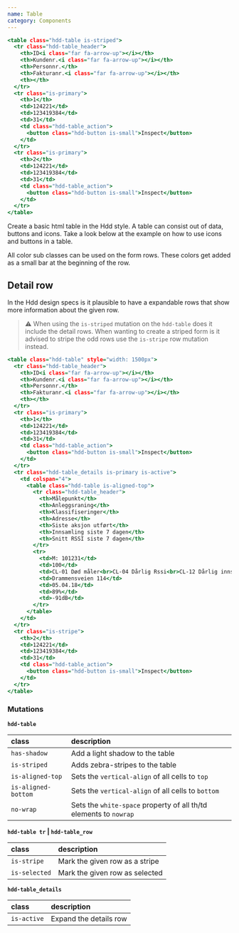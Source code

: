 ```yaml
---
name: Table
category: Components
---
```


```table.html
<table class="hdd-table is-striped">
  <tr class="hdd-table_header">
    <th>ID<i class="far fa-arrow-up"></i></th>
    <th>Kundenr.<i class="far fa-arrow-up"></i></th>
    <th>Personnr.</th>
    <th>Fakturanr.<i class="far fa-arrow-up"></i></th>
    <th></th>
  </tr>
  <tr class="is-primary">
    <th>1</th>
    <td>124221</td>
    <td>123419384</td>
    <td>31</td>
    <td class="hdd-table_action">
      <button class="hdd-button is-small">Inspect</button>
    </td>
  </tr>
  <tr class="is-primary">
    <th>2</th>
    <td>124221</td>
    <td>123419384</td>
    <td>31</td>
    <td class="hdd-table_action">
      <button class="hdd-button is-small">Inspect</button>
    </td>
  </tr>
</table>
```

Create a basic html table in the Hdd style. A table can consist out of data, buttons and icons. Take a look below at the example on how to use icons and buttons in a table.

All color sub classes can be used on the form rows. These colors get added as a small bar at the beginning of the row.

## Detail row

In the Hdd design specs is it plausible to have a expandable rows that show more information about the given row.

> ⚠️ When using the `is-striped` mutation on the `hdd-table` does it include the detail rows. When wanting to create a striped form is it advised to stripe the odd rows use the `is-stripe` row mutation instead.

```table-details.html
<table class="hdd-table" style="width: 1500px">
  <tr class="hdd-table_header">
    <th>ID<i class="far fa-arrow-up"></i></th>
    <th>Kundenr.<i class="far fa-arrow-up"></i></th>
    <th>Personnr.</th>
    <th>Fakturanr.<i class="far fa-arrow-up"></i></th>
    <th></th>
  </tr>
  <tr class="is-primary">
    <th>1</th>
    <td>124221</td>
    <td>123419384</td>
    <td>31</td>
    <td class="hdd-table_action">
      <button class="hdd-button is-small">Inspect</button>
    </td>
  </tr>
  <tr class="hdd-table_details is-primary is-active">
    <td colspan="4">
      <table class="hdd-table is-aligned-top">
        <tr class="hdd-table_header">
          <th>Målepunkt</th>
          <th>Anleggsraning</th>
          <th>Klassifiseringer</th>
          <th>Adresse</th>
          <th>Siste aksjon utført</th>
          <th>Innsamling siste 7 dagen</th>
          <th>Snitt RSSI siste 7 dagen</th>
        </tr>
        <tr>
          <td>M: 101231</td>
          <td>100</td>
          <td>CL-01 Død måler<br>CL-04 Dårlig Rssi<br>CL-12 Dårlig innsamling</td>
          <td>Drammensveien 114</td>
          <td>05.04.18</td>
          <td>89%</td>
          <td>-91dB</td>
        </tr>
      </table>
    </td>
  </tr>
  <tr class="is-stripe">
    <th>2</th>
    <td>124221</td>
    <td>123419384</td>
    <td>31</td>
    <td class="hdd-table_action">
      <button class="hdd-button is-small">Inspect</button>
    </td>
  </tr>
</table>
```

### Mutations
**`hdd-table`**

| class | description|
| :--- | :--- |
| `has-shadow` | Add a light shadow to the table |
| `is-striped` | Adds zebra-stripes to the table |
| `is-aligned-top` | Sets the `vertical-align` of all cells to `top` |
| `is-aligned-bottom` | Sets the `vertical-align` of all cells to `bottom` |
| `no-wrap` | Sets the `white-space` property of all th/td elements to `nowrap` |

**`hdd-table tr` | `hdd-table_row`**

| class | description|
| :--- | :--- |
| `is-stripe` | Mark the given row as a stripe |
| `is-selected` | Mark the given row as selected |

**`hdd-table_details`**

| class | description|
| :--- | :--- |
| `is-active` | Expand the details row |